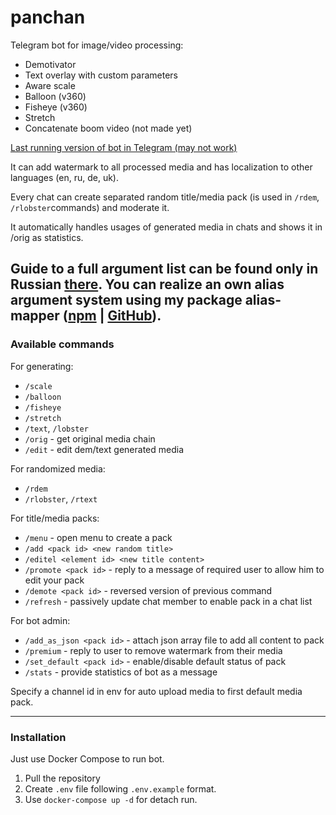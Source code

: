 # panchan
Telegram bot for image/video processing:
- Demotivator
- Text overlay with custom parameters
- Aware scale
- Balloon (v360)
- Fisheye (v360)
- Stretch
- Concatenate boom video (not made yet) 

[Last running version of bot in Telegram (may not work)](https://t.me/panchanporjatbot)

It can add watermark to all processed media and has localization to other languages (en, ru, de, uk).

Every chat can create separated random title/media pack (is used in `/rdem`, `/rlobster`commands) and moderate it.  

It automatically handles usages of generated media in chats and shows it in /orig as statistics.

Guide to a full argument list can be found only in Russian [there](https://telegra.ph/Panchan-bot-obnovlenie-08-21).
You can realize an own alias argument system using my package alias-mapper ([npm](https://www.npmjs.com/package/alias-mapper) | [GitHub](https://github.com/ristosha/alias-mapper)).
----
### Available commands
For generating:
- `/scale`
- `/balloon`
- `/fisheye`
- `/stretch`
- `/text`, `/lobster`
- `/orig` - get original media chain
- `/edit` - edit dem/text generated media

For randomized media:
- `/rdem`
- `/rlobster`, `/rtext`

For title/media packs:
- `/menu` - open menu to create a pack
- `/add <pack id> <new random title>`
- `/editel <element id> <new title content>`
- `/promote <pack id>` - reply to a message of required user to allow him to edit your pack
- `/demote <pack id>` - reversed version of previous command
- `/refresh` - passively update chat member to enable pack in a chat list

For bot admin:
- `/add_as_json <pack id>` - attach json array file to add all content to pack
- `/premium` - reply to user to remove watermark from their media
- `/set_default <pack id>` - enable/disable default status of pack
- `/stats` - provide statistics of bot as a message

Specify a channel id in env for auto upload media to first default media pack.

----
### Installation
Just use Docker Compose to run bot. 
1. Pull the repository
2. Create `.env` file following `.env.example` format.
3. Use `docker-compose up -d` for detach run.

